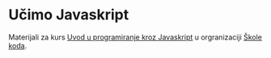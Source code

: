 # Učimo Javaskript

Materijali za kurs [Uvod u programiranje kroz Javaskript](http://skolakoda.org/kursevi/ucimo-javascript) u orgranizaciji [Škole koda](https://skolakoda.org/).
